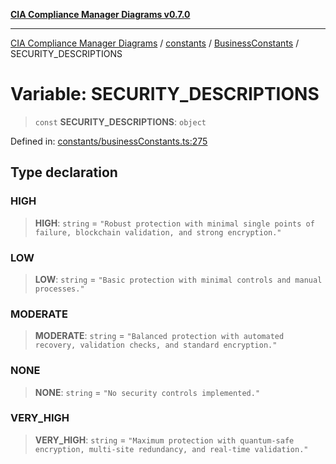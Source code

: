 [**CIA Compliance Manager Diagrams v0.7.0**](../../../../README.md)

***

[CIA Compliance Manager Diagrams](../../../../modules.md) / [constants](../../../README.md) / [BusinessConstants](../README.md) / SECURITY\_DESCRIPTIONS

# Variable: SECURITY\_DESCRIPTIONS

> `const` **SECURITY\_DESCRIPTIONS**: `object`

Defined in: [constants/businessConstants.ts:275](https://github.com/Hack23/cia-compliance-manager/blob/5a46a25cd2e09ba091444827f045b3618a447654/src/constants/businessConstants.ts#L275)

## Type declaration

### HIGH

> **HIGH**: `string` = `"Robust protection with minimal single points of failure, blockchain validation, and strong encryption."`

### LOW

> **LOW**: `string` = `"Basic protection with minimal controls and manual processes."`

### MODERATE

> **MODERATE**: `string` = `"Balanced protection with automated recovery, validation checks, and standard encryption."`

### NONE

> **NONE**: `string` = `"No security controls implemented."`

### VERY\_HIGH

> **VERY\_HIGH**: `string` = `"Maximum protection with quantum-safe encryption, multi-site redundancy, and real-time validation."`
